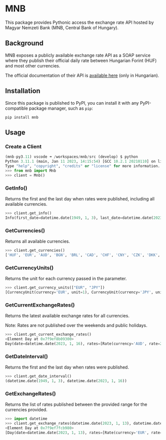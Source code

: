 # MNB

This package provides Pythonic access the exchange rate API hosted by Magyar Nemzeti Bank (MNB, Central Bank of Hungary).

## Background

MNB exposes a publicly available exchange rate API as a SOAP service where they publish their official daily rate between Hungarian Forint (HUF) and most other currencies.

The official documentation of their API is [available here](https://www.mnb.hu/letoltes/aktualis-es-a-regebbi-arfolyamok-webszolgaltatasanak-dokumentacioja-1.pdf) (only in Hungarian).

## Installation

Since this package is published to PyPI, you can install it with any PyPI-compatible package manager, such as `pip`:

```
pip install mnb
```

## Usage

### Create a Client
```python
(mnb-py3.11) vscode ➜ /workspaces/mnb/src (develop) $ python
Python 3.11.1 (main, Jan 11 2023, 14:15:54) [GCC 10.2.1 20210110] on linux
Type "help", "copyright", "credits" or "license" for more information.
>>> from mnb import Mnb
>>> client = Mnb()
```

### GetInfo()
Returns the first and the last day when rates were published, including all available currencies.

```python
>>> client.get_info()
Info(first_date=datetime.date(1949, 1, 3), last_date=datetime.date(2023, 1, 16), currencies=['HUF', 'EUR', 'AUD', 'BGN', 'BRL', 'CAD', 'CHF', 'CNY', 'CZK', 'DKK', 'GBP', 'HKD', 'HRK', 'IDR', 'ILS', 'INR', 'ISK', 'JPY', 'KRW', 'MXN', 'MYR', 'NOK', 'NZD', 'PHP', 'PLN', 'RON', 'RSD', 'RUB', 'SEK', 'SGD', 'THB', 'TRY', 'UAH', 'USD', 'ZAR', 'ATS', 'AUP', 'BEF', 'BGL', 'CSD', 'CSK', 'DDM', 'DEM', 'EEK', 'EGP', 'ESP', 'FIM', 'FRF', 'GHP', 'GRD', 'IEP', 'ITL', 'KPW', 'KWD', 'LBP', 'LTL', 'LUF', 'LVL', 'MNT', 'NLG', 'OAL', 'OBL', 'OFR', 'ORB', 'PKR', 'PTE', 'ROL', 'SDP', 'SIT', 'SKK', 'SUR', 'VND', 'XEU', 'XTR', 'YUD'])
```

### GetCurrencies()
Returns all available currencies.

```python
>>> client.get_currencies()
['HUF', 'EUR', 'AUD', 'BGN', 'BRL', 'CAD', 'CHF', 'CNY', 'CZK', 'DKK', 'GBP', 'HKD', 'HRK', 'IDR', 'ILS', 'INR', 'ISK', 'JPY', 'KRW', 'MXN', 'MYR', 'NOK', 'NZD', 'PHP', 'PLN', 'RON', 'RSD', 'RUB', 'SEK', 'SGD', 'THB', 'TRY', 'UAH', 'USD', 'ZAR', 'ATS', 'AUP', 'BEF', 'BGL', 'CSD', 'CSK', 'DDM', 'DEM', 'EEK', 'EGP', 'ESP', 'FIM', 'FRF', 'GHP', 'GRD', 'IEP', 'ITL', 'KPW', 'KWD', 'LBP', 'LTL', 'LUF', 'LVL', 'MNT', 'NLG', 'OAL', 'OBL', 'OFR', 'ORB', 'PKR', 'PTE', 'ROL', 'SDP', 'SIT', 'SKK', 'SUR', 'VND', 'XEU', 'XTR', 'YUD']
```

### GetCurrencyUnits()
Returns the unit for each currency passed in the parameter.

```python
>>> client.get_currency_units(["EUR", "JPY"])
[CurrencyUnit(currency='EUR', unit=1), CurrencyUnit(currency='JPY', unit=100)]
```

### GetCurrentExchangeRates()
Returns the latest available exchange rates for all currencies.

Note: Rates are not published over the weekends and public holidays.

```python
>>> client.get_current_exchange_rates()
<Element Day at 0x7f9ef8b09300>
Day(date=datetime.date(2023, 1, 16), rates=[Rate(currency='AUD', rate=256.81), Rate(currency='BGN', rate=203.99), Rate(currency='BRL', rate=72.36), Rate(currency='CAD', rate=275.26), Rate(currency='CHF', rate=398.61), Rate(currency='CNY', rate=54.8), Rate(currency='CZK', rate=16.62), Rate(currency='DKK', rate=53.63), Rate(currency='EUR', rate=398.98), Rate(currency='GBP', rate=449.86), Rate(currency='HKD', rate=47.2), Rate(currency='IDR', rate=0.0245), Rate(currency='ILS', rate=107.78), Rate(currency='INR', rate=4.52), Rate(currency='ISK', rate=2.59), Rate(currency='JPY', rate=2.872), Rate(currency='KRW', rate=0.2981), Rate(currency='MXN', rate=19.56), Rate(currency='MYR', rate=85.43), Rate(currency='NOK', rate=37.25), Rate(currency='NZD', rate=235.75), Rate(currency='PHP', rate=6.76), Rate(currency='PLN', rate=84.92), Rate(currency='RON', rate=80.69), Rate(currency='RSD', rate=3.4), Rate(currency='RUB', rate=5.39), Rate(currency='SEK', rate=35.4), Rate(currency='SGD', rate=279.24), Rate(currency='THB', rate=11.18), Rate(currency='TRY', rate=19.62), Rate(currency='UAH', rate=10.03), Rate(currency='USD', rate=368.71), Rate(currency='ZAR', rate=21.6)])
```

### GetDateInterval()
Returns the first and the last day when rates were published.

```python
>>> client.get_date_interval()
(datetime.date(1949, 1, 3), datetime.date(2023, 1, 16))
```

### GetExchangeRates()
Returns the list of rates published between the provided range for the currencies provided.

```python
>>> import datetime
>>> client.get_exchange_rates(datetime.date(2023, 1, 13), datetime.date(2023, 1, 14), ["EUR", "USD"])
<Element Day at 0x7f9ef7fcb980>
[Day(date=datetime.date(2023, 1, 13), rates=[Rate(currency='EUR', rate=396.19), Rate(currency='USD', rate=365.39)])]
```
